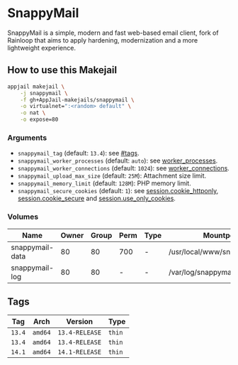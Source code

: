 # SnappyMail

SnappyMail is a simple, modern and fast web-based email client, fork of Rainloop that aims to apply hardening, modernization and a more lightweight experience.

## How to use this Makejail

```sh
appjail makejail \
    -j snappymail \
    -f gh+AppJail-makejails/snappymail \
    -o virtualnet=":<random> default" \
    -o nat \
    -o expose=80
```

### Arguments

* `snappymail_tag` (default: `13.4`): see [#tags](#tags).
* `snappymail_worker_processes` (default: `auto`): see [worker\_processes](https://nginx.org/en/docs/ngx_core_module.html#worker_processes).
* `snappymail_worker_connections` (default: `1024`): see [worker\_connections](https://nginx.org/en/docs/ngx_core_module.html#worker_connections).
* `snappymail_upload_max_size` (default: `25M`): Attachment size limit.
* `snappymail_memory_limit` (default: `128M`): PHP memory limit.
* `snappymail_secure_cookies` (default: `1`): see [session.cookie_httponly](https://www.php.net/manual/en/session.configuration.php#ini.session.cookie-httponly), [session.cookie_secure](https://www.php.net/manual/en/session.configuration.php#ini.session.cookie-secure) and [session.use_only_cookies](https://www.php.net/manual/en/session.configuration.php#ini.session.use-only-cookies).

### Volumes

| Name            | Owner | Group | Perm | Type | Mountpoint                     |
| --------------- | ----- | ----- | ---- | ---- | ------------------------------ |
| snappymail-data |  80   |  80   | 700  |  -   | /usr/local/www/snappymail/data |
| snappymail-log  |  80   |  80   |  -   |  -   | /var/log/snappymail            |

## Tags

| Tag      | Arch    | Version        | Type   |
| -------- | ------- | -------------- | ------ |
| `13.4`   | `amd64` | `13.4-RELEASE` | `thin` |
| `13.4`   | `amd64` | `13.4-RELEASE` | `thin` |
| `14.1`   | `amd64` | `14.1-RELEASE` | `thin` |
